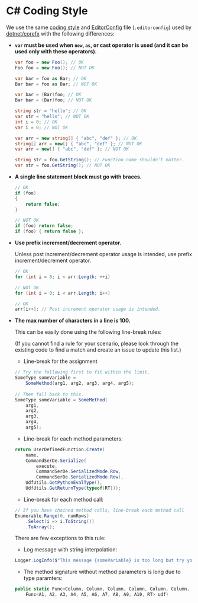 C# Coding Style
===============

We use the same [coding style](https://github.com/dotnet/corefx/blob/master/Documentation/coding-guidelines/coding-style.md) and [EditorConfig](https://editorconfig.org "EditorConfig homepage") file (`.editorconfig`) used by [dotnet/corefx](https://github.com/dotnet/corefx) with the following differences:

* **`var` must be used when `new`, `as`, or cast operator is used (and it can be used only with these operators).**
    ```C#
    var foo = new Foo(); // OK
    Foo foo = new Foo(); // NOT OK

    var bar = foo as Bar; // OK
    Bar bar = foo as Bar; // NOT OK
    
    var bar = (Bar)foo; // OK
    Bar bar = (Bar)foo; // NOT OK

    string str = "hello"; // OK
    var str = "hello"; // NOT OK
    int i = 0; // OK
    var i = 0; // NOT OK

    var arr = new string[] { "abc", "def" }; // OK
    string[] arr = new[] { "abc", "def" }; // NOT OK
    var arr = new[] { "abc", "def" }; // NOT OK

    string str = foo.GetString(); // Function name shouldn't matter.
    var str = foo.GetString(); // NOT OK
    ```

* **A single line statement block must go with braces.**

    ```C#
    // OK
    if (foo)
    {
        return false;
    }

    // NOT OK
    if (foo) return false;
    if (foo) { return false };

    ```
    
* **Use prefix increment/decrement operator.**
    
    Unless post increment/decrement operator usage is intended, use prefix increment/decrement operator.
    
    ```C#
    // OK
    for (int i = 0; i < arr.Length; ++i)
    
    // NOT OK
    for (int i = 0; i < arr.Length; i++)
    
    // OK
    arr[i++]; // Post increment operator usage is intended.
    ```

* **The max number of characters in a line is 100.**
    
    This can be easily done using the following line-break rules:
    
    (If you cannot find a rule for your scenario, please look through the existing code to find a match and create an issue to update this list.)
    
    * Line-break for the assignment
    ```C#
    // Try the following first to fit within the limit.
    SomeType someVariable =
        SomeMethod(arg1, arg2, arg3, arg4, arg5);
       
    // Then fall back to this.
    SomeType someVariable = SomeMethod(
        arg1,
        arg2,
        arg3,
        arg4,
        arg5);
    ```
    
    * Line-break for each method parameters:
    ```C#
    return UserDefinedFunction.Create(
        name,
        CommandSerDe.Serialize(
            execute,
            CommandSerDe.SerializedMode.Row,
            CommandSerDe.SerializedMode.Row),
        UdfUtils.GetPythonEvalType(),
        UdfUtils.GetReturnType(typeof(RT)));
    ```

    * Line-break for each method call:
    ```C#
    // If you have chained method calls, line-break each method call
    Enumerable.Range(0, numRows)
        .Select(i => i.ToString())
        .ToArray();
    ```

    There are few exceptions to this rule:

    * Log message with string interpolation:
    ```C#
    Logger.LogInfo($"This message {someVariable} is too long but try your best to fit in 100 character limit.");
    ```

    * The method signature without method parameters is long due to type paramters:
    ```C#
    public static Func<Column, Column, Column, Column, Column, Column, Column, Column, Column, Column, Column> Udf<A1, A2, A3, A4, A5, A6, A7, A8, A9, A10, RT>(
        Func<A1, A2, A3, A4, A5, A6, A7, A8, A9, A10, RT> udf)
    ```

